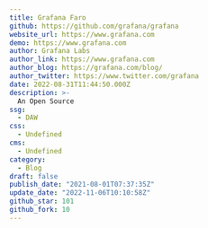 ```yaml
---
title: Grafana Faro
github: https://github.com/grafana/grafana
website_url: https://www.grafana.com
demo: https://www.grafana.com
author: Grafana Labs
author_link: https://www.grafana.com
author_blog: https://grafana.com/blog/
author_twitter: https://www.twitter.com/grafana
date: 2022-08-31T11:44:50.000Z
description: >-
  An Open Source
ssg:
  - DAW
css:
  - Undefined
cms:
  - Undefined
category:
  - Blog
draft: false
publish_date: "2021-08-01T07:37:35Z"
update_date: "2022-11-06T10:10:58Z"
github_star: 101
github_fork: 10
---
```

